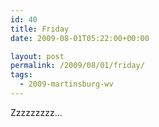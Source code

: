 ```yaml
---
id: 40
title: Friday
date: 2009-08-01T05:22:00+00:00

layout: post
permalink: /2009/08/01/friday/
tags:
  - 2009-martinsburg-wv
---
```

Zzzzzzzzz...